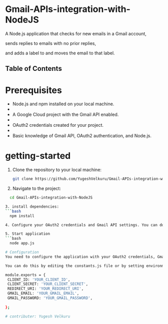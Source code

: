 # Gmail-APIs-integration-with-NodeJS

A Node.js application that checks for new emails in a Gmail account, 

sends replies to emails with no prior replies, 

and adds a label to and moves the email to that label.


## Table of Contents

# Prerequisites

- Node.js and npm installed on your local machine.
- 
- A Google Cloud project with the Gmail API enabled.
- 
- OAuth2 credentials created for your project.
- 
- Basic knowledge of Gmail API, OAuth2 authentication, and Node.js.

# getting-started
1. Clone the repository to your local machine:

   ```bash
   git clone https://github.com/YugeshVelkuru/Gmail-APIs-integration-with-NodeJS.git

2. Navigate to the project:
 ```bash
   cd Gmail-APIs-integration-with-NodeJS

3. install dependencies:
```bash
   npm install

4. Configure your OAuth2 credentials and Gmail API settings. You can do this by editing the configuration in app.js or using environment variables.

5. Start application
```bash
   node app.js

# Configuration
You need to configure the application with your OAuth2 credentials, Gmail API settings, and any other configuration required.

 You can do this by editing the constants.js file or by setting environment variables.

module.exports = {
  CLIENT_ID: 'YOUR_CLIENT_ID',
  CLIENT_SECRET: 'YOUR_CLIENT_SECRET',
  REDIRECT_URI: 'YOUR_REDIRECT_URI',
  GMAIL_EMAIL: 'YOUR_GMAIL_EMAIL',
  GMAIL_PASSWORD: 'YOUR_GMAIL_PASSWORD',
  
};

# contributer: Yugesh Velkuru





